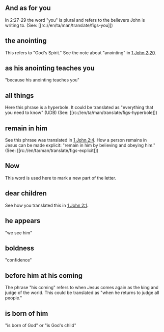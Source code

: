 ## And as for you ##

In 2:27-29 the word "you" is plural and refers to the believers John is writing to. (See: [[rc://en/ta/man/translate/figs-you]])

## the anointing ##

This refers to "God's Spirit." See the note about "anointing" in [1 John 2:20](./20.md).

## as his anointing teaches you ##

"because his anointing teaches you"

## all things ##

Here this phrase is a hyperbole. It could be translated as "everything that you need to know" (UDB) (See: [[rc://en/ta/man/translate/figs-hyperbole]])

## remain in him ##

See this phrase was translated in [1 John 2:4](./04.md). How a person remains in Jesus can be made explicit: "remain in him by believing and obeying him." (See: [[rc://en/ta/man/translate/figs-explicit]])

## Now ##

This word is used here to mark a new part of the letter.

## dear children ##

See how you translated this in [1 John 2:1](./01.md).

## he appears ##

"we see him"

## boldness ##

"confidence"

## before him at his coming ##

The phrase "his coming" refers to when Jesus comes again as the king and judge of the world. This could be translated as "when he returns to judge all people."

## is born of him ##

"is born of God" or "is God's child"